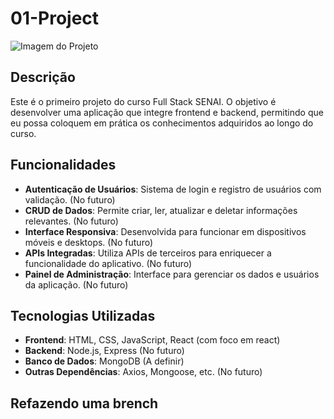 # 01-Project  

![Imagem do Projeto]([https://example.com/imagem-do-projeto.png](https://coodesh.com/blog/wp-content/uploads/2021/03/papel-de-um-fullstack-scaled.jpg))
## Descrição  

Este é o primeiro projeto do curso Full Stack SENAI. O objetivo é desenvolver uma aplicação que integre frontend e backend, permitindo que eu possa coloquem em prática os conhecimentos adquiridos ao longo do curso.  

## Funcionalidades  

- **Autenticação de Usuários**: Sistema de login e registro de usuários com validação. (No futuro)
- **CRUD de Dados**: Permite criar, ler, atualizar e deletar informações relevantes.  (No futuro)
- **Interface Responsiva**: Desenvolvida para funcionar em dispositivos móveis e desktops.  (No futuro)
- **APIs Integradas**: Utiliza APIs de terceiros para enriquecer a funcionalidade do aplicativo.  (No futuro)
- **Painel de Administração**: Interface para gerenciar os dados e usuários da aplicação.  (No futuro)

## Tecnologias Utilizadas  

- **Frontend**: HTML, CSS, JavaScript, React (com foco em react)  
- **Backend**: Node.js, Express  (No futuro)
- **Banco de Dados**: MongoDB  (A definir)
- **Outras Dependências**: Axios, Mongoose, etc.  (No futuro)

## Refazendo uma brench
